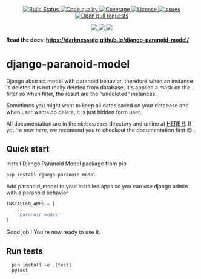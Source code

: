 <p align="center">
    <a
        href="https://travis-ci.org/DarknessRdg/django-paranoid-model">
        <img
            src="https://travis-ci.org/DarknessRdg/django-paranoid-model.svg?branch=master"
            alt="Build Status" />
    </a>
    <a href="https://app.codacy.com/manual/DarknessRdg/django-paranoid-model?utm_source=github.com&utm_medium=referral&utm_content=DarknessRdg/django-paranoid-model&utm_campaign=Badge_Grade_Dashboard">
        <img
            src="https://api.codacy.com/project/badge/Grade/bd361ce3dc054deb83e8d1255cb1b895"
            alt="Code quality" />
    </a>
    <a href="https://www.codacy.com/manual/DarknessRdg/django-paranoid-model?utm_source=github.com&utm_medium=referral&utm_content=DarknessRdg/django-paranoid-model&utm_campaign=Badge_Coverage">
        <img
            src="https://api.codacy.com/project/badge/Coverage/5b00ace127fb409fb2eb6e5468066d2f"
            alt="Coverage" />
    </a>
    <a href="/LICENSE.md">
        <img
            src="https://img.shields.io/github/license/DarknessRdg/django-paranoid-model.svg"
            alt="License" />
    </a>
    <a href="https://github.com/DarknessRdg/django-paranoid-model/issues">
        <img
            src="https://img.shields.io/github/issues/darknessrdg/django-paranoid-model?color=0088ff"
            alt="Issues" />
    </a>
    <a href="https://github.com/DarknessRdg/django-paranoid-model/pulls">
        <img
            src="https://img.shields.io/github/issues-pr/darknessrdg/django-paranoid-model?color=0088ff"
            alt="Open pull requests" />
    </a>
</p>

<p align="center">
    <a
        href="https://pypi.org/project/django-paranoid-model/"
        alt="PiPy downloads">
        <img src="https://img.shields.io/pypi/dm/django-paranoid-model?color=informational" />
    </a>
    <a
        href="https://pypi.org/project/django-paranoid-model/"
        alt="PiPy version">
        <img src="https://img.shields.io/pypi/v/django-paranoid-model" />
    </a>
    <a
        href="https://pypi.org/project/django-paranoid-model/"
        alt="PiPy status">
        <img src="https://img.shields.io/pypi/status/django-paranoid-model?color=important" />
    </a>
</p>

**Read the docs: <https://darknessrdg.github.io/django-paranoid-model/>**

# django-paranoid-model

Django abstract model with paranoid behavior, therefore when an instance is deleted it is not really deleted from database, it's applied a mask on the filter so when filter, the result are the "undeleted" instances.

Sometimes you might want to keep all datas saved on your database and when user wants do delete, it is just hidden form user.

All documentation are in the `mkdocs/docs` directory and online at [HERE !!](https://darknessrdg.github.io/django-paranoid-model/). If you're new here, we recomend you to checkout the documentation first :wink: .

## Quick start

Install Django Paranoid Model package from pip

```py
pip install django-paranoid-model
```

Add paranoid_model to your installed apps so you can use django admin with a paranoid behavior

```py
INSTALLED_APPS = [
    ...
    'paranoid_model'
]
```

Good job ! You're now ready to use it.


Run tests
---------
```
  pip install -e .[test]
  pytest
```